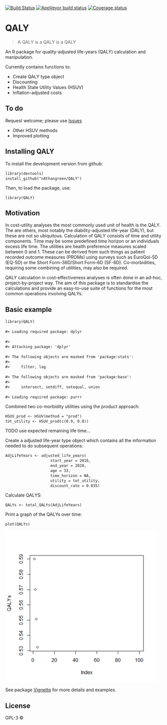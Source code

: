 [![Build
Status](https://travis-ci.org/n8thangreen/QALY.svg?branch=master)](https://travis-ci.org/n8thangreen/QALY)
[![AppVeyor build
status](https://ci.appveyor.com/api/projects/status/github/n8thangreen/QALY?branch=master&svg=true)](https://ci.appveyor.com/project/n8thangreen/QALY)
[![Coverage
status](https://codecov.io/gh/n8thangreen/QALY/branch/master/graph/badge.svg)](https://codecov.io/github/n8thangreen/QALY?branch=master)

QALY
====

> A QALY is a QALY is a QALY

An R package for quality-adjusted life-years (QALY) calculation and
manipulation.

Currently contains functions to:

-   Create QALY type object
-   Discounting
-   Health State Utility Values (HSUV)
-   Inflation-adjusted costs

To do
-----

Request welcome; please use
[Issues](https://github.com/n8thangreen/QALY/issues)

-   Other HSUV methods
-   Improved plotting

Installing QALY
---------------

To install the development version from github:

    library(devtools)
    install_github("n8thangreen/QALY")

Then, to load the package, use:

    library(QALY)

Motivation
----------

In cost-utility analyses the most commonly used unit of health is the
QALY. The are others, most notably the diability-adjusted life-year
(DALY), but these are not so ubiquitous. Calculation of QALY consists of
time and utility components. Time may be some predefined time horizon or
an individuals excess life time. The utilities are health preference
measures scaled between 0 and 1. These can be derived from such things
as patient recorded outcome measures (PROMs) using surveys such as
EuroQol-5D (EQ-5D) or the Short Form-36D/Short Form-6D (SF-6D).
Co-morbidities, requiring some combining of utilities, may also be
required.

QALY calculation in cost-effectiveness analyses is often done in an
ad-hoc, project-by-project way. The aim of this package is to
standardise the calculations and provide an easy-to-use suite of
functions for the most common operations involving QALYs.

Basic example
-------------

    library(QALY)

    #> Loading required package: dplyr

    #> 
    #> Attaching package: 'dplyr'

    #> The following objects are masked from 'package:stats':
    #> 
    #>     filter, lag

    #> The following objects are masked from 'package:base':
    #> 
    #>     intersect, setdiff, setequal, union

    #> Loading required package: purrr

Combined two co-morbidity utilities using the product approach:

    HSUV_prod <- HSUV(method = "prod") 
    tot_utility <- HSUV_prod(c(0.9, 0.8))

TODO use expected remaining life time…

Create a adjusted life-year type object which contains all the
information needed to do subsequent operations:

    AdjLifeYears <- adjusted_life_years(
                        start_year = 2016,
                        end_year = 2020,
                        age = 33,
                        time_horizon = NA,
                        utility = tot_utility,
                        discount_rate = 0.035)

Calculate QALYS:

    QALYs <- total_QALYs(AdjLifeYears)

Print a graph of the QALYs over time:

    plot(QALYs)

![](README_files/figure-markdown_strict/unnamed-chunk-7-1.png)

See package
[Vignette](http://htmlpreview.github.io/?https://github.com/n8thangreen/QALY/blob/master/inst/doc/vignette_main.html)
for more details and examples.

License
-------

GPL-3 ©

